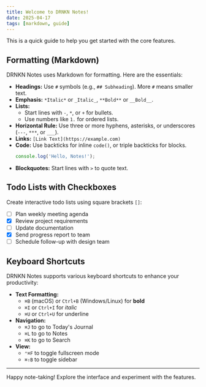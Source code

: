 ```yaml
---
title: Welcome to DRNKN Notes!
date: 2025-04-17
tags: [markdown, guide]
---
```


This is a quick guide to help you get started with the core features.

## Formatting (Markdown)

DRNKN Notes uses Markdown for formatting. Here are the essentials:

- **Headings:** Use `#` symbols (e.g., `## Subheading`). More `#` means smaller text.
- **Emphasis:** `*Italic*` or `_Italic_`, `**Bold**` or `__Bold__`.
- **Lists:**
    - Start lines with `-`, `*`, or `+` for bullets.
    - Use numbers like `1.` for ordered lists.
- **Horizontal Rule:** Use three or more hyphens, asterisks, or underscores (`---`, `***`, or `___`).
- **Links:** `[Link Text](https://example.com)`
- **Code:** Use backticks for inline `code()`, or triple backticks for blocks.
    ```js
    console.log('Hello, Notes!');
    ```
- **Blockquotes:** Start lines with `>` to quote text.

## Todo Lists with Checkboxes

Create interactive todo lists using square brackets `[]`:

- [ ] Plan weekly meeting agenda
- [x] Review project requirements
- [ ] Update documentation
- [x] Send progress report to team
- [ ] Schedule follow-up with design team

## Keyboard Shortcuts

DRNKN Notes supports various keyboard shortcuts to enhance your productivity:

- **Text Formatting:** 
    - `⌘B` (macOS) or `Ctrl+B` (Windows/Linux) for **bold**
    - `⌘I` or `Ctrl+I` for *italic*
    - `⌘U` or `Ctrl+U` for underline
- **Navigation:**
    - `⌘J` to go to Today's Journal
    - `⌘L` to go to Notes
    - `⌘K` to go to Search
- **View:**
    - `⌃⌘F` to toggle fullscreen mode
    - `⌘⇧B` to toggle sidebar

---

Happy note-taking! Explore the interface and experiment with the features.
